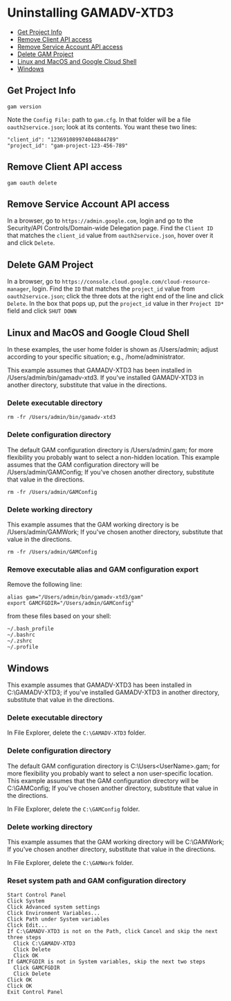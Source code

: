 # Uninstalling GAMADV-XTD3

- [Get Project Info](#get-project-info)
- [Remove Client API access](#remove-client-api-access)
- [Remove Service Account API access](#remove-service-account-api-access)
- [Delete GAM Project](#delete-gam-project)
- [Linux and MacOS and Google Cloud Shell](#linux-and-mac-os-and-google-cloud-shell)
- [Windows](#windows)

## Get Project Info
```
gam version
```

Note the `Config File:` path to `gam.cfg`. In that folder will be a file `oauth2service.json`; look at its contents.
You want these two lines:
```
"client_id": "123691089974044844789"
"project_id": "gam-project-123-456-789"
```

## Remove Client API access
```
gam oauth delete
```

## Remove Service Account API access
In a browser, go to `https://admin.google.com`, login and go to the Security/API Controls/Domain-wide Delegation page.
Find the `Client ID` that matches the `client_id` value from `oauth2service.json`, hover over it and click `Delete`.	

## Delete GAM Project
In a browser, go to `https://console.cloud.google.com/cloud-resource-manager`, login. Find the `ID` that matches
the `project_id` value from `oauth2service.json`; click the three dots at the right end of the line and click `Delete`.
In the box that pops up, put the `project_id` value in ther `Project ID*` field and click `SHUT DOWN`

## Linux and MacOS and Google Cloud Shell

In these examples, the user home folder is shown as /Users/admin; adjust according to your
specific situation; e.g., /home/administrator.

This example assumes that GAMADV-XTD3 has been installed in /Users/admin/bin/gamadv-xtd3.
If you've installed GAMADV-XTD3 in another directory, substitute that value in the directions.

### Delete executable directory

```
rm -fr /Users/admin/bin/gamadv-xtd3
```

### Delete configuration directory

The default GAM configuration directory is /Users/admin/.gam; for more flexibility you
probably want to select a non-hidden location. This example assumes that the GAM
configuration directory will be /Users/admin/GAMConfig; If you've chosen another directory,
substitute that value in the directions.
```
rm -fr /Users/admin/GAMConfig
```

### Delete  working directory

This example assumes that the GAM working directory is be /Users/admin/GAMWork; If you've chosen
another directory, substitute that value in the directions.
```
rm -fr /Users/admin/GAMConfig
```

### Remove executable alias and GAM configuration export

Remove the following line:
```
alias gam="/Users/admin/bin/gamadv-xtd3/gam"
export GAMCFGDIR="/Users/admin/GAMConfig"
```
from these files based on your shell:
```
~/.bash_profile
~/.bashrc
~/.zshrc
~/.profile
```

## Windows

This example assumes that GAMADV-XTD3 has been installed in C:\GAMADV-XTD3; if you've installed
GAMADV-XTD3 in another directory, substitute that value in the directions.

### Delete executable directory

In File Explorer, delete the `C:\GAMADV-XTD3` folder.

### Delete configuration directory

The default GAM configuration directory is C:\Users\<UserName>\.gam; for more flexibility you
probably want to select a non user-specific location. This example assumes that the GAM
configuration directory will be C:\GAMConfig; If you've chosen another directory,
substitute that value in the directions.

In File Explorer, delete the `C:\GAMConfig` folder.

### Delete working directory

This example assumes that the GAM working directory will be C:\GAMWork; If you've chosen
another directory, substitute that value in the directions.

In File Explorer, delete the `C:\GAMWork` folder.

### Reset system path and GAM configuration directory
```
Start Control Panel
Click System
Click Advanced system settings
Click Environment Variables...
Click Path under System variables
Click Edit...
If C:\GAMADV-XTD3 is not on the Path, click Cancel and skip the next three steps
  Click C:\GAMADV-XTD3
  Click Delete
  Click OK
If GAMCFGDIR is not in System variables, skip the next two steps
  Click GAMCFGDIR
  Click Delete
Click OK
Click OK
Exit Control Panel
```

